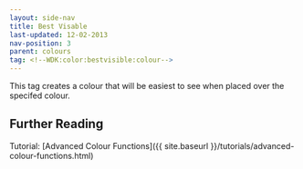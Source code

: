 ```yaml
---
layout: side-nav
title: Best Visable
last-updated: 12-02-2013
nav-position: 3
parent: colours
tag: <!--WDK:color:bestvisible:colour-->
---
```


This tag creates a colour that will be easiest to see when placed over the specifed colour.

## Further Reading

Tutorial: [Advanced Colour Functions]({{ site.baseurl }}/tutorials/advanced-colour-functions.html)